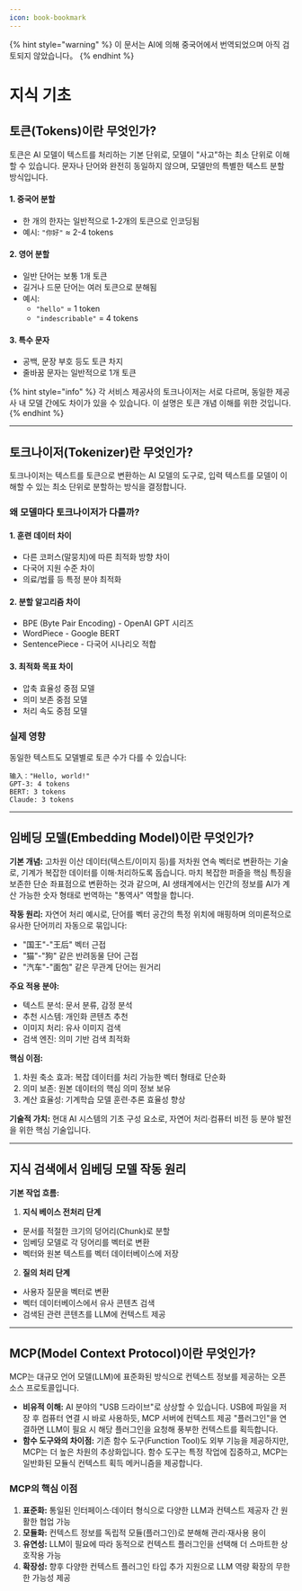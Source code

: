 ```yaml
---
icon: book-bookmark
---
```


{% hint style="warning" %}
이 문서는 AI에 의해 중국어에서 번역되었으며 아직 검토되지 않았습니다。
{% endhint %}

# 지식 기초

## 토큰(Tokens)이란 무엇인가?

토큰은 AI 모델이 텍스트를 처리하는 기본 단위로, 모델이 "사고"하는 최소 단위로 이해할 수 있습니다. 문자나 단어와 완전히 동일하지 않으며, 모델만의 특별한 텍스트 분할 방식입니다.

#### 1. 중국어 분할
* 한 개의 한자는 일반적으로 1-2개의 토큰으로 인코딩됨
* 예시: `"你好"` ≈ 2-4 tokens

#### 2. 영어 분할
* 일반 단어는 보통 1개 토큰
* 길거나 드문 단어는 여러 토큰으로 분해됨
* 예시:
  * `"hello"` = 1 token
  * `"indescribable"` = 4 tokens

#### 3. 특수 문자
* 공백, 문장 부호 등도 토큰 차지
* 줄바꿈 문자는 일반적으로 1개 토큰

{% hint style="info" %}
각 서비스 제공사의 토크나이저는 서로 다르며, 동일한 제공사 내 모델 간에도 차이가 있을 수 있습니다. 이 설명은 토큰 개념 이해를 위한 것입니다.
{% endhint %}

***

## 토크나이저(Tokenizer)란 무엇인가?

토크나이저는 텍스트를 토큰으로 변환하는 AI 모델의 도구로, 입력 텍스트를 모델이 이해할 수 있는 최소 단위로 분할하는 방식을 결정합니다.

### 왜 모델마다 토크나이저가 다를까?

#### 1. 훈련 데이터 차이
* 다른 코퍼스(말뭉치)에 따른 최적화 방향 차이
* 다국어 지원 수준 차이
* 의료/법률 등 특정 분야 최적화

#### 2. 분할 알고리즘 차이
* BPE (Byte Pair Encoding) - OpenAI GPT 시리즈
* WordPiece - Google BERT
* SentencePiece - 다국어 시나리오 적합

#### 3. 최적화 목표 차이
* 압축 효율성 중점 모델
* 의미 보존 중점 모델
* 처리 속도 중점 모델

### 실제 영향
동일한 텍스트도 모델별로 토큰 수가 다를 수 있습니다:

```
输入："Hello, world!"
GPT-3: 4 tokens
BERT: 3 tokens
Claude: 3 tokens
```

***

## 임베딩 모델(Embedding Model)이란 무엇인가?

**기본 개념:** 고차원 이산 데이터(텍스트/이미지 등)를 저차원 연속 벡터로 변환하는 기술로, 기계가 복잡한 데이터를 이해·처리하도록 돕습니다. 마치 복잡한 퍼즐을 핵심 특징을 보존한 단순 좌표점으로 변환하는 것과 같으며, AI 생태계에서는 인간의 정보를 AI가 계산 가능한 숫자 형태로 번역하는 "통역사" 역할을 합니다.

**작동 원리:** 자연어 처리 예시로, 단어를 벡터 공간의 특정 위치에 매핑하며 의미론적으로 유사한 단어끼리 자동으로 묶입니다:
* "国王"-"王后" 벡터 근접
* "猫"-"狗" 같은 반려동물 단어 근접
* "汽车"-"面包" 같은 무관계 단어는 원거리

**주요 적용 분야:**
* 텍스트 분석: 문서 분류, 감정 분석
* 추천 시스템: 개인화 콘텐츠 추천
* 이미지 처리: 유사 이미지 검색
* 검색 엔진: 의미 기반 검색 최적화

**핵심 이점:**
1. 차원 축소 효과: 복잡 데이터를 처리 가능한 벡터 형태로 단순화
2. 의미 보존: 원본 데이터의 핵심 의미 정보 보유
3. 계산 효율성: 기계학습 모델 훈련·추론 효율성 향상

**기술적 가치:** 현대 AI 시스템의 기초 구성 요소로, 자연어 처리·컴퓨터 비전 등 분야 발전을 위한 핵심 기술입니다.

***

## 지식 검색에서 임베딩 모델 작동 원리

**기본 작업 흐름:**

1. **지식 베이스 전처리 단계**
* 문서를 적절한 크기의 덩어리(Chunk)로 분할
* 임베딩 모델로 각 덩어리를 벡터로 변환
* 벡터와 원본 텍스트를 벡터 데이터베이스에 저장

2. **질의 처리 단계**
* 사용자 질문을 벡터로 변환
* 벡터 데이터베이스에서 유사 콘텐츠 검색
* 검색된 관련 콘텐츠를 LLM에 컨텍스트 제공

***

## MCP(Model Context Protocol)이란 무엇인가?

MCP는 대규모 언어 모델(LLM)에 표준화된 방식으로 컨텍스트 정보를 제공하는 오픈소스 프로토콜입니다.

* **비유적 이해:** AI 분야의 "USB 드라이브"로 상상할 수 있습니다. USB에 파일을 저장 후 컴퓨터 연결 시 바로 사용하듯, MCP 서버에 컨텍스트 제공 "플러그인"을 연결하면 LLM이 필요 시 해당 플러그인을 요청해 풍부한 컨텍스트를 획득합니다.
* **함수 도구와의 차이점:** 기존 함수 도구(Function Tool)도 외부 기능을 제공하지만, MCP는 더 높은 차원의 추상화입니다. 함수 도구는 특정 작업에 집중하고, MCP는 일반화된 모듈식 컨텍스트 획득 메커니즘을 제공합니다.

### **MCP의 핵심 이점**
1. **표준화:** 통일된 인터페이스·데이터 형식으로 다양한 LLM과 컨텍스트 제공자 간 원활한 협업 가능
2. **모듈화:** 컨텍스트 정보를 독립적 모듈(플러그인)로 분해해 관리·재사용 용이
3. **유연성:** LLM이 필요에 따라 동적으로 컨텍스트 플러그인을 선택해 더 스마트한 상호작용 가능
4. **확장성:** 향후 다양한 컨텍스트 플러그인 타입 추가 지원으로 LLM 역량 확장의 무한한 가능성 제공